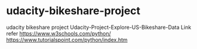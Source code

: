# udacity-bikeshare-project
udacity bikeshare project
Udacity-Project-Explore-US-Bikeshare-Data
Link refer
https://www.w3schools.com/python/
https://www.tutorialspoint.com/python/index.htm